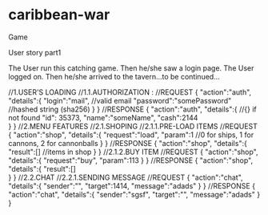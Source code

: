 caribbean-war
=============

Game

User story part1

The User run this catching game. Then he/she saw a login page. The User logged on. Then he/she arrived to the tavern...to be continued...

//1.USER'S LOADING 
//1.1.AUTHORIZATION :
//REQUEST
{
	"action":"auth",
	"details":{
		"login":"mail",		//valid email
		"password":"somePassword"	//hashed string (sha256)
	}
}
//RESPONSE
{
	"action":"auth",
	"details":{				//{} if not found 
		"id": 35373,
		"name":"someName",
		"cash":2144 		
	}
}
//2.MENU FEATURES
//2.1.SHOPING
//2.1.1.PRE-LOAD ITEMS
//REQUEST
{
	"action":"shop",
	"details":{
		"request":"load",
		"param":1		//0 for ships, 1 for cannons, 2 for cannonballs	
	}
}
//RESPONSE
{
	"action":"shop",
	"details":{
		"result":[]		//items in shop
	}
}
//2.1.2.BUY ITEM
//REQUEST
{
	"action":"shop",
	"details":{
		"request":"buy",
		"param":113	
	}
}
//RESPONSE
{
	"action":"shop",
	"details":{
		"result":[]		
	}
}
//2.2.CHAT
//2.2.1.SENDING MESSAGE
//REQUEST
{
	"action":"chat",
	"details":{
		"sender":"",
		"target":1414,
		"message":"adads"
	}
}
//RESPONSE
{
	"action":"chat",
	"details":{
		"sender":"sgsf",
		"target":"",
		"message":"adads"
	}
}